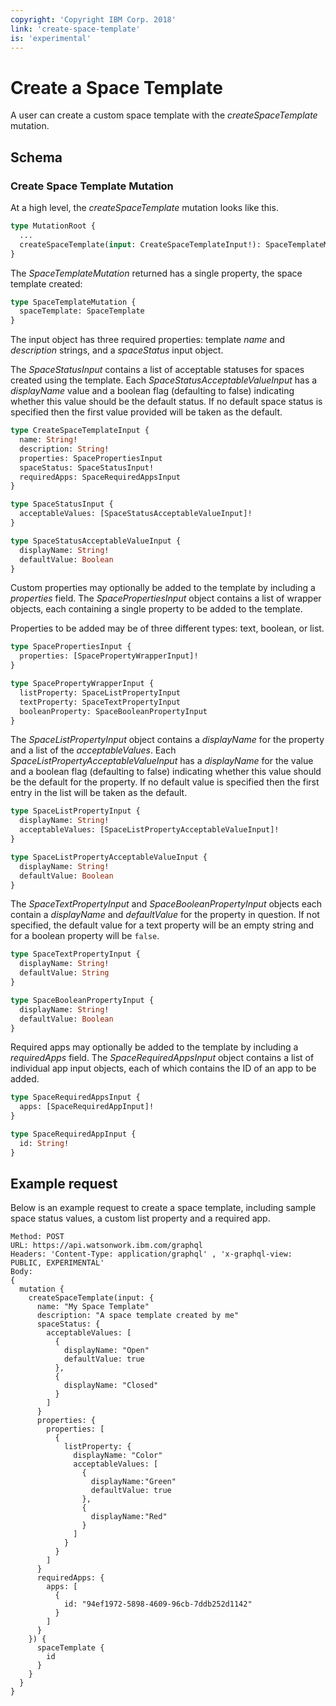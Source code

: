 ```yaml
---
copyright: 'Copyright IBM Corp. 2018'
link: 'create-space-template'
is: 'experimental'
---
```


# Create a Space Template

A user can create a custom space template with the _createSpaceTemplate_ mutation.

## Schema

### Create Space Template Mutation

At a high level, the _createSpaceTemplate_ mutation looks like this.

```graphql
type MutationRoot {
  ...
  createSpaceTemplate(input: CreateSpaceTemplateInput!): SpaceTemplateMutation
}
```

The _SpaceTemplateMutation_ returned has a single property, the space template created:

```graphql
type SpaceTemplateMutation {
  spaceTemplate: SpaceTemplate
}
```

The input object has three required properties: template _name_ and _description_ strings, and a _spaceStatus_ input object.

The _SpaceStatusInput_ contains a list of acceptable statuses for spaces created using the template. Each _SpaceStatusAcceptableValueInput_ has a _displayName_ value and a boolean flag (defaulting to false) indicating whether this value should be the default status. If no default space status is specified then the first value provided will be taken as the default.

```graphql
type CreateSpaceTemplateInput {
  name: String!
  description: String!
  properties: SpacePropertiesInput
  spaceStatus: SpaceStatusInput!
  requiredApps: SpaceRequiredAppsInput
}

type SpaceStatusInput {
  acceptableValues: [SpaceStatusAcceptableValueInput]!
}

type SpaceStatusAcceptableValueInput {
  displayName: String!
  defaultValue: Boolean
}

```

Custom properties may optionally be added to the template by including a _properties_ field. The _SpacePropertiesInput_ object contains a list of wrapper objects, each containing a single property to be added to the template.

Properties to be added may be of three different types: text, boolean, or list.

```graphql
type SpacePropertiesInput {
  properties: [SpacePropertyWrapperInput]!
}

type SpacePropertyWrapperInput {
  listProperty: SpaceListPropertyInput
  textProperty: SpaceTextPropertyInput
  booleanProperty: SpaceBooleanPropertyInput
}
```

The _SpaceListPropertyInput_ object contains a _displayName_ for the property and a list of the _acceptableValues_. Each _SpaceListPropertyAcceptableValueInput_ has a _displayName_ for the value and a boolean flag (defaulting to false) indicating whether this value should be the default for the property. If no default value is specified then the first entry in the list will be taken as the default.

```graphql
type SpaceListPropertyInput {
  displayName: String!
  acceptableValues: [SpaceListPropertyAcceptableValueInput]!
}

type SpaceListPropertyAcceptableValueInput {
  displayName: String!
  defaultValue: Boolean
}

```

The _SpaceTextPropertyInput_ and _SpaceBooleanPropertyInput_ objects each contain a _displayName_ and _defaultValue_ for the property in question. If not specified, the default value for a text property will be an empty string and for a boolean property will be `false`.

```graphql
type SpaceTextPropertyInput {
  displayName: String!
  defaultValue: String
}

type SpaceBooleanPropertyInput {
  displayName: String!
  defaultValue: Boolean
}
```

Required apps may optionally be added to the template by including a _requiredApps_ field. The _SpaceRequiredAppsInput_ object contains a list of individual app input objects, each of which contains the ID of an app to be added.

```graphql
type SpaceRequiredAppsInput {
  apps: [SpaceRequiredAppInput]!
}

type SpaceRequiredAppInput {
  id: String!
}
```

## Example request

Below is an example request to create a space template, including sample space status values, a custom list property and a required app.

~~~~
Method: POST
URL: https://api.watsonwork.ibm.com/graphql
Headers: 'Content-Type: application/graphql' , 'x-graphql-view: PUBLIC, EXPERIMENTAL'
Body:
{
  mutation {
    createSpaceTemplate(input: {
      name: "My Space Template"
      description: "A space template created by me"
      spaceStatus: {
        acceptableValues: [
          {
            displayName: "Open"
            defaultValue: true
          },
          {
            displayName: "Closed"
          }
        ]
      }
      properties: {
        properties: [
          {
            listProperty: {
              displayName: "Color"
              acceptableValues: [
                {
                  displayName:"Green"
                  defaultValue: true
                },
                {
                  displayName:"Red"
                }
              ]
            }
          }
        ]
      }
      requiredApps: {
        apps: [
          {
            id: "94ef1972-5898-4609-96cb-7ddb252d1142"
          }
        ]
      }
    }) {
      spaceTemplate {
        id
      }
    }
  }
}
~~~~
